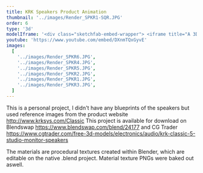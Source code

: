 ```yaml
---
title: KRK Speakers Product Animation
thumbnail: '../images/Render_SPKR1-SQR.JPG'
order: 6
type: '3d'
modelIframe: '<div class="sketchfab-embed-wrapper"> <iframe title="A 3D model" width="640" height="480" src="https://sketchfab.com/models/5c03f6b1082a4decb33ae7511209271a/embed?autostart=1&amp;ui_controls=1&amp;ui_infos=1&amp;ui_inspector=1&amp;ui_stop=1&amp;ui_watermark=1&amp;ui_watermark_link=1" frameborder="0" allow="autoplay; fullscreen; vr" mozallowfullscreen="true" webkitallowfullscreen="true"></iframe> <p style="font-size: 13px; font-weight: normal; margin: 5px; color: #4A4A4A;"> <a href="https://sketchfab.com/3d-models/krk-classic-5-studio-monitor-speaker-5c03f6b1082a4decb33ae7511209271a?utm_medium=embed&utm_source=website&utm_campaign=share-popup" target="_blank" style="font-weight: bold; color: #1CAAD9;">KRK Classic 5 Studio Monitor Speaker</a> by <a href="https://sketchfab.com/TheGiwi?utm_medium=embed&utm_source=website&utm_campaign=share-popup" target="_blank" style="font-weight: bold; color: #1CAAD9;">TheGiwi</a> on <a href="https://sketchfab.com?utm_medium=embed&utm_source=website&utm_campaign=share-popup" target="_blank" style="font-weight: bold; color: #1CAAD9;">Sketchfab</a> </p> </div>'
youtube: 'https://www.youtube.com/embed/DXnmTQxGyvE'
images:
  [
    '../images/Render_SPKR6.JPG',
    '../images/Render_SPKR4.JPG',
    '../images/Render_SPKR5.JPG',
    '../images/Render_SPKR2.JPG',
    '../images/Render_SPKR1.JPG',
    '../images/Render_SPKR3.JPG',
  ]
---
```


This is a personal project, I didn't have any blueprints of the speakers but used reference images from the product website http://www.krksys.com/Classic
This project is available for download on Blendswap https://www.blendswap.com/blend/24177 and
CG Trader https://www.cgtrader.com/free-3d-models/electronics/audio/krk-classic-5-studio-monitor-speakers

The materials are procedural textures created within Blender, which are editable on the native .blend project.
Material texture PNGs were baked out aswell.
